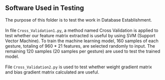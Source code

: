 Software Used in Testing
--
The purpose of this folder is to test the work in Database Establishment.<br> 
<br> 
In file `Cross_Validation1.py`, a method named Cross Validation is applied to test whether our feature matrix extracted is useful by using SVM (Support Vector Machine). To train the machine learning model, 160 samples of each gesture, totaling of 960 * 21 features, are selected randomly to input. The remaining 120 samples (20 samples per gesture) are used to test the trained model.<br> 
<br> 
File `Cross_Validation2.py` is used to test whether weight gradient matrix and bias gradient matrix calculated are useful.<br> 
